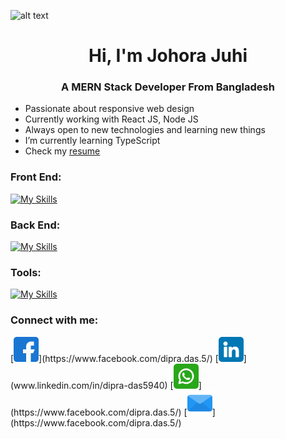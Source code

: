 ![alt text](https://i.ibb.co/sVBsbHT/Black-Modern-Personal-Linked-In-Banner.png)
<h1 align="center">Hi, I'm Johora Juhi</h1>
<h3 align="center">A MERN Stack Developer From Bangladesh</h3>

-  Passionate about responsive web design
-  Currently working with React JS, Node JS
-  Always open to new technologies and learning new things
-  I’m currently learning TypeScript
- Check my [resume](https://drive.google.com/file/d/1XhtieqIUeHnP9oI1WSZ-NOvrAVWyy5bg/view?usp=share_link)


<h3>Front End:</h3>

[![My Skills](https://skills.thijs.gg/icons?i=html,css,bootstrap,tailwind,react,typescript&theme=dark)](https://skills.thijs.gg)

<h3>Back End:</h3>

[![My Skills](https://skills.thijs.gg/icons?i=nodejs,express,mongodb,firebase&theme=dark)](https://skills.thijs.gg)

<h3>Tools:</h3>

[![My Skills](https://skills.thijs.gg/icons?i=vscode,atom,git,github,figma&theme=dark)](https://skills.thijs.gg)

<h3 align="left">Connect with me:</h3>
<p align="left">
</p>
[<img style="width:40px" src="facebook.png"/>](https://www.facebook.com/dipra.das.5/)
[<img style="width:40px" src="linkedin.png"/>](www.linkedin.com/in/dipra-das5940)
[<img style="width:40px" src="whatsapp.png"/>](https://www.facebook.com/dipra.das.5/)
[<img style="width:40px" src="email.png"/>](https://www.facebook.com/dipra.das.5/)
<!---
Johora-Juhi/Johora-Juhi is a ✨ special ✨ repository because its `README.md` (this file) appears on your GitHub profile.
You can click the Preview link to take a look at your changes.
--->
